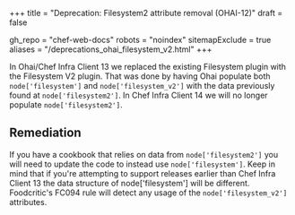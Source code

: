 +++
title = "Deprecation: Filesystem2 attribute removal (OHAI-12)"
draft = false

gh_repo = "chef-web-docs"
robots = "noindex"
sitemapExclude = true
aliases = "/deprecations_ohai_filesystem_v2.html"
+++

In Ohai/Chef Infra Client 13 we replaced the existing Filesystem plugin with
the Filesystem V2 plugin. That was done by having Ohai populate both
`node['filesystem']` and `node['filesystem_v2']` with the data
previously found at `node['filesystem2']`. In Chef Infra Client 14 we will no
longer populate `node['filesystem2']`.

## Remediation

If you have a cookbook that relies on data from `node['filesystem2']`
you will need to update the code to instead use `node['filesystem']`.
Keep in mind that if you're attempting to support releases earlier than
Chef Infra Client 13 the data structure of node\['filesystem'\] will be
different. Foodcritic's FC094 rule will detect any usage of the
`node['filesystem_v2']` attributes.

